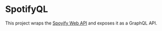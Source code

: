 # SpotifyQL

This project wraps the [Spoyify Web API](https://developer.spotify.com/documentation/web-api/)
and exposes it as a GraphQL API.
